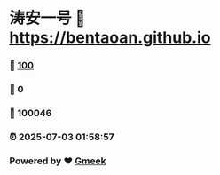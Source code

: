 # 涛安一号 :link: https://bentaoan.github.io 
### :page_facing_up: [100](https://bentaoan.github.io/tag.html) 
### :speech_balloon: 0 
### :hibiscus: 100046 
### :alarm_clock: 2025-07-03 01:58:57 
### Powered by :heart: [Gmeek](https://github.com/Meekdai/Gmeek)
